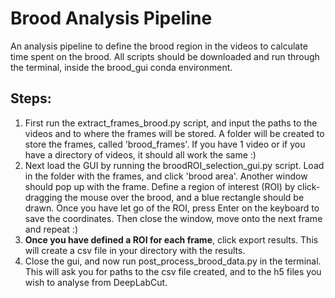 # Brood Analysis Pipeline

An analysis pipeline to define the brood region in the videos to calculate time spent on the brood.
All scripts should be downloaded and run through the terminal, inside the brood_gui conda environment.

## Steps:

1. First run the extract_frames_brood.py script, and input the paths to the videos and to where the frames will be stored. A folder will be created to store the frames, called 'brood_frames'. If you have 1 video or if you have a directory of videos, it should all work the same :)
2. Next load the GUI by running the broodROI_selection_gui.py script. Load in the folder with the frames, and click 'brood area'. Another window should pop up with the frame. Define a region of interest (ROI) by click-dragging the mouse over the brood, and a blue rectangle should be drawn. Once you have let go of the ROI, press Enter on the keyboard to save the coordinates. Then close the window, move onto the next frame and repeat :)
3. **Once you have defined a ROI for each frame**, click export results. This will create a csv file in your directory with the results.
4. Close the gui, and now run post_process_brood_data.py in the terminal. This will ask you for paths to the csv file created, and to the h5 files you wish to analyse from DeepLabCut.

